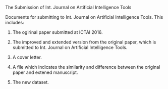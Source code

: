 The Submission of Int. Journal on Artificial Intelligence Tools

Documents for submitting to Int. Journal on Artificial Intelligence Tools. This includes:

1. The ogirinal paper submitted at ICTAI 2016.

2. The improved and extended version from the original paper, which is submitted to Int. Journal on Artificial Intelligence Tools.

3. A cover letter.

4. A file which indicates the similarity and difference between the original paper and extened manuscript.

5. The new dataset.
